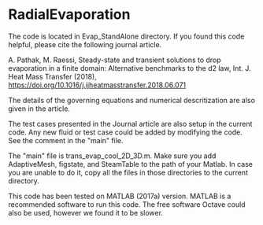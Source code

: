 # RadialEvaporation

 The code is located in Evap_StandAlone directory.
 If you found this code helpful, please cite the following journal article.

 A. Pathak, M. Raessi, Steady-state and transient solutions to drop evaporation 
 in a finite domain: Alternative benchmarks to the d2 law, Int. J. Heat Mass Transfer (2018),
 https://doi.org/10.1016/j.ijheatmasstransfer.2018.06.071

 The details of the governing equations and numerical descritization are
 also given in the article.

 The test cases presented in the Journal article are also setup in the
 current code. Any new fluid or test case could be added by modifying
 the code. See the comment in the "main" file.

 The "main" file is trans_evap_cool_2D_3D.m. Make sure you add AdaptiveMesh, figstate, and SteamTable to the path of
 your Matlab. In case you are unable to do it, copy all the files in those
 directories to the current directory.

 This code has been tested on MATLAB (2017a) version. MATLAB is a
 recommended software to run this code. The free software Octave could
 also be used, however we found it to be slower. 


